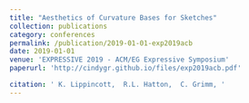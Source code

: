 ```yaml
---
title: "Aesthetics of Curvature Bases for Sketches"
collection: publications
category: conferences
permalink: /publication/2019-01-01-exp2019acb
date: 2019-01-01
venue: 'EXPRESSIVE 2019 - ACM/EG Expressive Symposium'
paperurl: 'http://cindygr.github.io/files/exp2019acb.pdf'

citation: ' K. Lippincott,  R.L. Hatton,  C. Grimm, '
---
```


